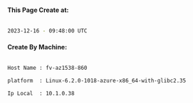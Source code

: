 
   
#### This Page Create at:

```bash

2023-12-16 - 09:48:00 UTC

```

#### Create By Machine:

```bash

Host Name : fv-az1538-860

platform  : Linux-6.2.0-1018-azure-x86_64-with-glibc2.35

Ip Local  : 10.1.0.38

```

